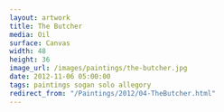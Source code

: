 ```yaml
---
layout: artwork
title: The Butcher
media: Oil
surface: Canvas
width: 48
height: 36
image_url: /images/paintings/the-butcher.jpg
date: 2012-11-06 05:00:00
tags: paintings sogan solo allegory
redirect_from: "/Paintings/2012/04-TheButcher.html"
---
```

